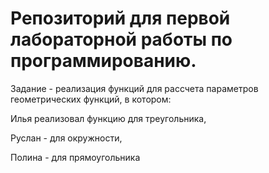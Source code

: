 # Репозиторий для первой лабораторной работы по программированию.

Задание - реализация функций для рассчета параметров геометрических функций, в котором:

Илья реализовал функцию для треугольника,

Руслан - для окружности,

Полина - для прямоугольника
